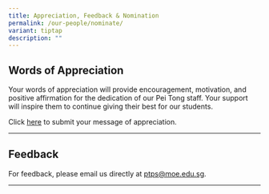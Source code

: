 ```yaml
---
title: Appreciation, Feedback & Nomination
permalink: /our-people/nominate/
variant: tiptap
description: ""
---
```

<h2>Words of Appreciation</h2>
<p>Your words of appreciation will provide encouragement, motivation, and
positive affirmation for the dedication of our Pei Tong staff. Your support
will inspire them to continue giving their best for our students.</p>
<p>Click <a href="#" rel="noopener" target="_blank">here</a> to submit your
message of appreciation.</p>
<hr>
<h2>Feedback</h2>
<p>For feedback, please email us directly at <a href="#" rel="noopener noreferrer nofollow" target="_blank">ptps@moe.edu.sg</a>.</p>
<hr>
<p></p>